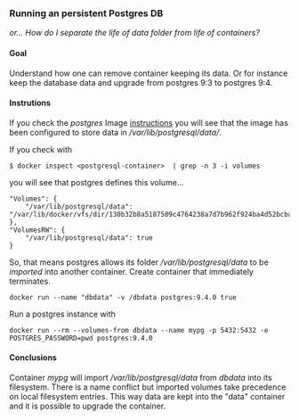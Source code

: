 ### Running an persistent Postgres DB ###
*or... How do I separate the life of data folder from life of containers?*

#### Goal ####
Understand how one can remove container keeping its data. Or for instance keep the database data and upgrade from postgres 9:3 to postgres 9:4.


#### Instrutions ####
If you check the *postgres* Image  [instructions](https://registry.hub.docker.com/_/postgres/) you will see that the image has been configured to store data in */var/lib/postgresql/data/*.

If you check with 

	$ docker inspect <postgresql-container>  | grep -n 3 -i volumes 

you will see that postgres defines this volume...

	"Volumes": {
		"/var/lib/postgresql/data": "/var/lib/docker/vfs/dir/130b32b8a5187509c4764238a7d7b962f924ba4d52bcbaadca91f994ec30081d"
	},
	"VolumesRW": {
		"/var/lib/postgresql/data": true
	}

So, that means postgres allows its folder */var/lib/postgresql/data* to be *imported* into another container.
Create container that immediately terminates.

	docker run --name "dbdata" -v /dbdata postgres:9.4.0 true

Run a postgres instance with

	docker run --rm --volumes-from dbdata --name mypg -p 5432:5432 -e POSTGRES_PASSWORD=pwd postgres:9.4.0

#### Conclusions ####

Container *mypg* will import */var/lib/postgresql/data* from *dbdata* into its filesystem. There is a name conflict but imported volumes take precedence on local filesystem entries. This way data are kept into the "data" container and it is possible to upgrade the container.

